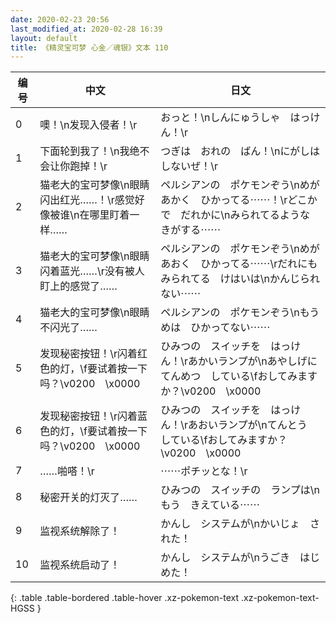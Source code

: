 ```yaml
---
date: 2020-02-23 20:56
last_modified_at: 2020-02-28 16:39
layout: default
title: 《精灵宝可梦 心金／魂银》文本 110
---
```

| 编号 | 中文 | 日文 |
| ---- | ---- | ---- |
| 0 | 噢！\n发现入侵者！\r | おっと！\nしんにゅうしゃ　はっけん！\r |
| 1 | 下面轮到我了！\n我绝不会让你跑掉！\r | つぎは　おれの　ばん！\nにがしは　しないぜ！\r |
| 2 | 猫老大的宝可梦像\n眼睛闪出红光……！\r感觉好像被谁\n在哪里盯着一样…… | ペルシアンの　ポケモンぞう\nめが　あかく　ひかってる⋯⋯！\rどこかで　だれかに\nみられてるような　きがする⋯⋯ |
| 3 | 猫老大的宝可梦像\n眼睛闪着蓝光……\r没有被人盯上的感觉了…… | ペルシアンの　ポケモンぞう\nめが　あおく　ひかってる⋯⋯\rだれにも　みられてる　けはいは\nかんじられない⋯⋯ |
| 4 | 猫老大的宝可梦像\n眼睛不闪光了…… | ペルシアンの　ポケモンぞう\nもう　めは　ひかってない⋯⋯ |
| 5 | 发现秘密按钮！\r闪着红色的灯，\f要试着按一下吗？\v0200　\x0000 | ひみつの　スイッチを　はっけん！\rあかいランプが\nあやしげに　てんめつ　している\fおしてみますか？\v0200　\x0000 |
| 6 | 发现秘密按钮！\r闪着蓝色的灯，\f要试着按一下吗？\v0200　\x0000 | ひみつの　スイッチを　はっけん！\rあおいランプが\nてんとう　している\fおしてみますか？\v0200　\x0000 |
| 7 | ……啪嗒！\r | ⋯⋯ポチッとな！\r |
| 8 | 秘密开关的灯灭了…… | ひみつの　スイッチの　ランプは\nもう　きえている⋯⋯ |
| 9 | 监视系统解除了！ | かんし　システムが\nかいじょ　された！ |
| 10 | 监视系统启动了！ | かんし　システムが\nうごき　はじめた！ |
{: .table .table-bordered .table-hover .xz-pokemon-text .xz-pokemon-text-HGSS }